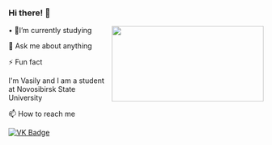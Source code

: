 ### Hi there! 👋

<body>
<img src="https://media.giphy.com/media/ToMjGpyHdJiioVfdtK0/giphy.gif" align="right" width="300" height="150" />
 <p>  &#149 🌱I’m currently studying </p>
 <p>  💬 Ask me about anything </p>
 <p>  ⚡ Fun fact </p>
</body>

<div>
<p> I'm Vasily and I am a student at Novosibirsk State University </p>
</div>

 <p> 📫 How to reach me </p>
<div id="badges">
  <a href="https://vk.com/vasiliykrukovskiy">
    <img src=https://img.shields.io/badge/VK-blue alt="VK Badge"/>
  </a>
</div>  



